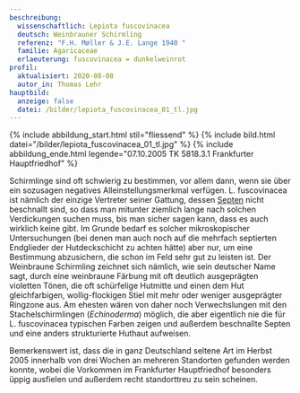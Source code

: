 ```yaml
---
beschreibung:
  wissenschaftlich: Lepiota fuscovinacea
  deutsch: Weinbrauner Schirmling
  referenz: "F.H. Møller & J.E. Lange 1940 "
  familie: Agaricaceae
  erlaeuterung: fuscovinacea = dunkelweinrot
profil:
  aktualisiert: 2020-08-08
  autor_in: Thomas Lehr
hauptbild:
  anzeige: false
  datei: /bilder/lepiota_fuscovinacea_01_tl.jpg
---
```

{% include abbildung_start.html stil="fliessend" %}
{% include bild.html datei="/bilder/lepiota_fuscovinacea_01_tl.jpg" %}
{% include abbildung_ende.html legende="07.10.2005 TK 5818.3.1 Frankfurter Hauptfriedhof" %}

Schirmlinge sind oft schwierig zu bestimmen, vor allem dann, wenn sie über ein sozusagen negatives Alleinstellungsmerkmal verfügen. L. fuscovinacea ist nämlich der einzige Vertreter seiner Gattung, dessen [Septen](Septen "Glossar") nicht beschnallt sind, so dass man mitunter ziemlich lange nach solchen Verdickungen suchen muss, bis man sicher sagen kann, dass es auch wirklich keine gibt. Im Grunde bedarf es solcher mikroskopischer Untersuchungen (bei denen man auch noch auf die mehrfach septierten Endglieder der Hutdeckschicht zu achten hätte) aber nur, um eine Bestimmung abzusichern, die schon im Feld sehr gut zu leisten ist. Der Weinbraune Schirmling zeichnet sich nämlich, wie sein deutscher Name sagt, durch eine weinbraune Färbung mit oft deutlich ausgeprägten violetten Tönen, die oft schürfelige Hutmitte und einen dem Hut gleichfarbigen, wollig-flockigen Stiel mit mehr oder weniger ausgeprägter Ringzone aus. Am ehesten wären von daher noch Verwechslungen mit den Stachelschirmlingen (*Echinoderma*) möglich, die aber eigentlich nie die für L. fuscovinacea typischen Farben zeigen und außerdem beschnallte Septen und eine anders strukturierte Huthaut aufweisen.

Bemerkenswert ist, dass die in ganz Deutschland seltene Art im Herbst 2005 innerhalb von drei Wochen an mehreren Standorten gefunden werden konnte, wobei die Vorkommen im Frankfurter Hauptfriedhof besonders üppig ausfielen und außerdem recht standorttreu zu sein scheinen.